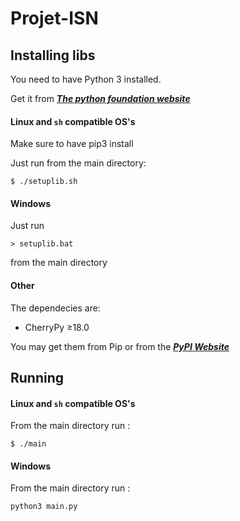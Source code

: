 # Projet-ISN

## Installing libs

You need to have Python 3 installed.

Get it from [***The python foundation website***](https://www.python.org/downloads/)

#### Linux and `sh` compatible OS's

Make sure to have pip3 install

Just run from the main directory:
```
$ ./setuplib.sh
```

#### Windows

Just run
```
> setuplib.bat
```
from the main directory

#### Other

The dependecies are:

 - CherryPy ≥18.0

You may get them from Pip or from the [***PyPI Website***](https://pypi.org/)

## Running

#### Linux and `sh` compatible OS's

From the main directory run :

```
$ ./main
```

#### Windows

From the main directory run :
```
python3 main.py
```
